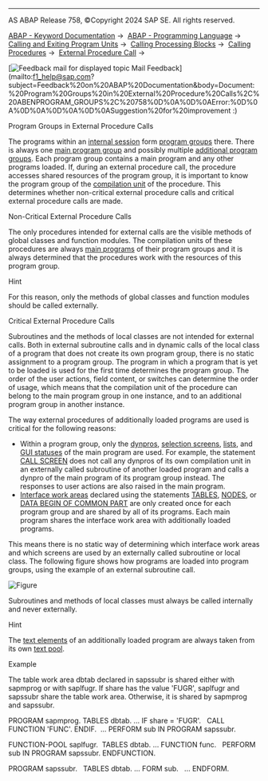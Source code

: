   

* * *

AS ABAP Release 758, ©Copyright 2024 SAP SE. All rights reserved.

[ABAP - Keyword Documentation](javascript:call_link\('abenabap.htm'\)) →  [ABAP - Programming Language](javascript:call_link\('abenabap_reference.htm'\)) →  [Calling and Exiting Program Units](javascript:call_link\('abenabap_execution.htm'\)) →  [Calling Processing Blocks](javascript:call_link\('abencall_processing_blocks.htm'\)) →  [Calling Procedures](javascript:call_link\('abencall_procedures.htm'\)) →  [External Procedure Call](javascript:call_link\('abencall_procedures_extern.htm'\)) → 

 [![](Mail.gif?object=Mail.gif "Feedback mail for displayed topic") Mail Feedback](mailto:f1_help@sap.com?subject=Feedback%20on%20ABAP%20Documentation&body=Document:%20Program%20Groups%20in%20External%20Procedure%20Calls%2C%20ABENPROGRAM_GROUPS%2C%20758%0D%0A%0D%0AError:%0D%0A%0D%0A%0D%0A%0D%0ASuggestion%20for%20improvement
:)

Program Groups in External Procedure Calls

The programs within an [internal session](javascript:call_link\('abeninternal_session_glosry.htm'\) "Glossary Entry") form [program groups](javascript:call_link\('abeninternal_session.htm'\)) there. There is always one [main program group](javascript:call_link\('abenmain_program_group_glosry.htm'\) "Glossary Entry") and possibly multiple [additional program groups](javascript:call_link\('abenadditional_prog_group_glosry.htm'\) "Glossary Entry"). Each program group contains a main program and any other programs loaded. If, during an external procedure call, the procedure accesses shared resources of the program group, it is important to know the program group of the [compilation unit](javascript:call_link\('abencompilation_unit_glosry.htm'\) "Glossary Entry") of the procedure. This determines whether non-critical external procedure calls and critical external procedure calls are made.

Non-Critical External Procedure Calls   

The only procedures intended for external calls are the visible methods of global classes and function modules. The compilation units of these procedures are always [main programs](javascript:call_link\('abenmain_program_glosry.htm'\) "Glossary Entry") of their program groups and it is always determined that the procedures work with the resources of this program group.

Hint

For this reason, only the methods of global classes and function modules should be called externally.

Critical External Procedure Calls   

Subroutines and the methods of local classes are not intended for external calls. Both in external subroutine calls and in dynamic calls of the local class of a program that does not create its own program group, there is no static assignment to a program group. The program in which a program that is yet to be loaded is used for the first time determines the program group. The order of the user actions, field content, or switches can determine the order of usage, which means that the compilation unit of the procedure can belong to the main program group in one instance, and to an additional program group in another instance.

The way external procedures of additionally loaded programs are used is critical for the following reasons:

-   Within a program group, only the [dynpros](javascript:call_link\('abendynpro_glosry.htm'\) "Glossary Entry"), [selection screens](javascript:call_link\('abenselection_screen_glosry.htm'\) "Glossary Entry"), [lists](javascript:call_link\('abenclassic_list_glosry.htm'\) "Glossary Entry"), and [GUI statuses](javascript:call_link\('abengui_status_glosry.htm'\) "Glossary Entry") of the main program are used. For example, the statement [CALL SCREEN](javascript:call_link\('abapcall_screen.htm'\)) does not call any dynpros of its own compilation unit in an externally called subroutine of another loaded program and calls a dynpro of the main program of its program group instead. The responses to user actions are also raised in the main program.
-   [Interface work areas](javascript:call_link\('abeninterface_work_area_glosry.htm'\) "Glossary Entry") declared using the statements [TABLES](javascript:call_link\('abaptables.htm'\)), [NODES](javascript:call_link\('abapnodes.htm'\)), or [DATA BEGIN OF COMMON PART](javascript:call_link\('abapdata_common.htm'\)) are only created once for each program group and are shared by all of its programs. Each main program shares the interface work area with additionally loaded programs.

This means there is no static way of determining which interface work areas and which screens are used by an externally called subroutine or local class. The following figure shows how programs are loaded into program groups, using the example of an external subroutine call.

![Figure](abdoc_prog_group.gif)

Subroutines and methods of local classes must always be called internally and never externally.

Hint

The [text elements](javascript:call_link\('abentext_element_glosry.htm'\) "Glossary Entry") of an additionally loaded program are always taken from its own [text pool](javascript:call_link\('abentext_pool_glosry.htm'\) "Glossary Entry").

Example

The table work area dbtab declared in sapssubr is shared either with sapmprog or with saplfugr. If share has the value 'FUGR', saplfugr and sapssubr share the table work area. Otherwise, it is shared by sapmprog and sapssubr.

PROGRAM sapmprog.
TABLES dbtab.
...
IF share = 'FUGR'.
  CALL FUNCTION 'FUNC'.
ENDIF. 
...
PERFORM sub IN PROGRAM sapssubr.

FUNCTION-POOL saplfugr. 
TABLES dbtab.
...
FUNCTION func.
  PERFORM sub IN PROGRAM sapssubr.
ENDFUNCTION.

PROGRAM sapssubr.  
TABLES dbtab.
...
FORM sub.
  ...
ENDFORM.